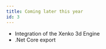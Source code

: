 ```yaml
---
title: Coming later this year
id: 3
---
```


* Integration of the Xenko 3d Engine
* .Net Core export
